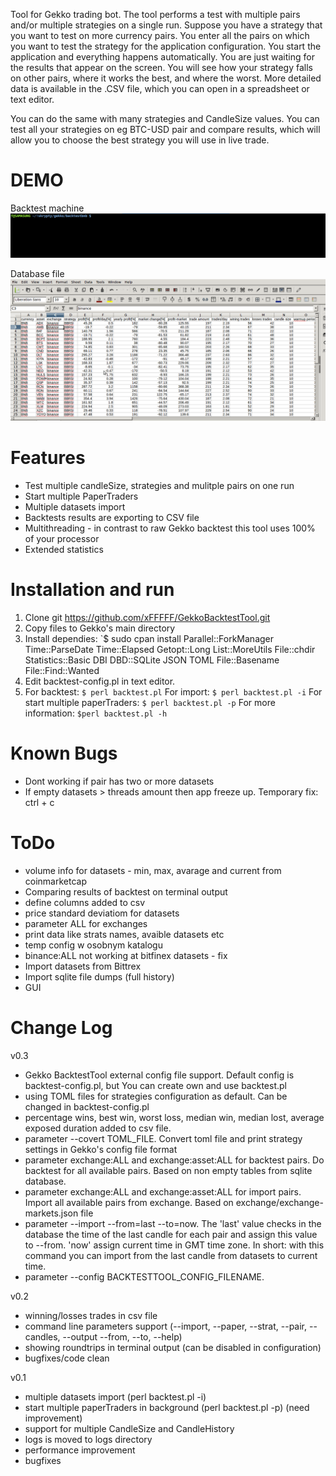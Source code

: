 Tool for Gekko trading bot. The tool performs a test with multiple pairs and/or multiple strategies on a single run. Suppose you have a strategy that you want to test on more currency pairs. You enter all the pairs on which you want to test the strategy for the application configuration. You start the application and everything happens automatically. You are just waiting for the results that appear on the screen. You will see how your strategy falls on other pairs, where it works the best, and where the worst. More detailed data is available in the .CSV file, which you can open in a spreadsheet or text editor.

You can do the same with many strategies and CandleSize values. You can test all your strategies on eg BTC-USD pair and compare results, which will allow you to choose the best strategy you will use in live trade.

# DEMO
Backtest machine
![Alt text](images/backtest.gif?raw=true "GekkoBacktestTool running demo")

Database file
![Alt text](images/csv.gif?raw=true "GekkoBacktestTool CSV file demo")

# Features
- Test multiple candleSize, strategies and mulitple pairs on one run
- Start multiple PaperTraders
- Multiple datasets import
- Backtests results are exporting to CSV file
- Multithreading - in contrast to raw Gekko backtest this tool uses 100% of your processor
- Extended statistics

# Installation and run
1. Clone git https://github.com/xFFFFF/GekkoBacktestTool.git
2. Copy files to Gekko's main directory
3. Install dependies:
`$ sudo cpan install Parallel::ForkManager Time::ParseDate Time::Elapsed Getopt::Long List::MoreUtils File::chdir Statistics::Basic DBI  DBD::SQLite JSON TOML File::Basename File::Find::Wanted
4. Edit backtest-config.pl in text editor.
5. For backtest:
`$ perl backtest.pl`
For import:
`$ perl backtest.pl -i`
For start multiple paperTraders:
`$ perl backtest.pl -p`
For more information:
`$perl backtest.pl -h`

# Known Bugs
- Dont working if pair has two or more datasets
- If empty datasets > threads amount then app freeze up. Temporary fix: ctrl + c

# ToDo
- volume info for datasets - min, max, avarage and current from coinmarketcap
- Comparing results of backtest on terminal output
- define columns added to csv
- price standard deviatiom for datasets
- parameter ALL for exchanges
- print data like strats names, avaible datasets etc
- temp config w osobnym katalogu
- binance:ALL not working at bitfinex datasets - fix
- Import datasets from Bittrex
- Import sqlite file dumps (full history)
- GUI

# Change Log
v0.3 
- Gekko BacktestTool external config file support. Default config is backtest-config.pl, but You can create own and use backtest.pl 
- using TOML files for strategies configuration as default. Can be changed in backtest-config.pl
- percentage wins, best win, worst loss, median win, median lost, average exposed duration added to csv file.
- parameter --covert TOML_FILE. Convert toml file and print strategy settings in Gekko's config file format
- parameter exchange:ALL and exchange:asset:ALL for backtest pairs. Do backtest for all available pairs. Based on non empty tables from sqlite database.
- parameter exchange:ALL and exchange:asset:ALL for import pairs. Import all available pairs from exchange. Based on exchange/exchange-markets.json file
- parameter --import --from=last --to=now. The 'last' value checks in the database the time of the last candle for each pair and assign this value to --from. 'now' assign current time in GMT time zone. In short: with this command you can import from the last candle from datasets to current time.
- parameter --config BACKTESTTOOL_CONFIG_FILENAME.

v0.2
- winning/losses trades in csv file
- command line parameters support (--import, --paper, --strat, --pair, --candles, --output --from, --to, --help)
- showing roundtrips in terminal output (can be disabled in configuration)
- bugfixes/code clean

v0.1
- multiple datasets import (perl backtest.pl -i)
- start multiple paperTraders in background (perl backtest.pl -p) (need improvement)
- support for multiple CandleSize and CandleHistory
- logs is moved to logs directory
- performance improvement
- bugfixes


